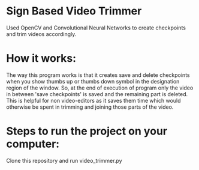 # Sign Based Video Trimmer
Used OpenCV and Convolutional Neural Networks to create checkpoints and trim videos accordingly.

# How it works:
The way this program works is that it creates save and delete checkpoints when you show thumbs up or thumbs down symbol in the designation region of the window. So, at the end of execution of program only the video in between 'save checkpoints' is saved and the remaining part is deleted.<br>
This is helpful for non video-editors as it saves them time which would otherwise be spent in trimming and joining those parts of the video.

# Steps to run the project on your computer:
Clone this repository and run video_trimmer.py
